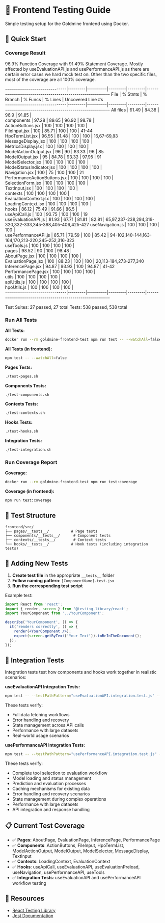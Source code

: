 # 🧪 Frontend Testing Guide

Simple testing setup for the Goldmine frontend using Docker.

## 🚀 Quick Start

### Coverage Result

96.9% Function Coverage with 91.49% Statement Coverage. Mostly affected by useEvaluationAPI.js and usePerformanceAPI.js as there are certain error cases we hard mock test on. Other than the two specific files, most of the coverage are all 100% coverage.

-------------------------------|---------|----------|---------|---------|-----------------------------------------------------------
File                           | % Stmts | % Branch | % Funcs | % Lines | Uncovered Line #s                                         
-------------------------------|---------|----------|---------|---------|-----------------------------------------------------------
All files                      |   91.49 |    84.38 |    96.9 |   91.85 |                                                           
 components                    |   97.28 |    89.65 |   96.92 |   98.78 |                                                           
  ActionButtons.jsx            |     100 |      100 |     100 |     100 |                                                           
  FileInput.jsx                |     100 |    85.71 |     100 |     100 | 41-44                                                     
  HpoTermList.jsx              |   96.55 |    81.48 |     100 |     100 | 16,67-69,83                                               
  MessageDisplay.jsx           |     100 |      100 |     100 |     100 |                                                           
  MetricsDisplay.jsx           |     100 |      100 |     100 |     100 |                                                           
  ModelActionOutput.jsx        |      96 |       90 |   83.33 |      96 | 85                                                        
  ModelOutput.jsx              |      95 |    84.78 |   93.33 |   97.95 | 91                                                        
  ModelSelector.jsx            |     100 |      100 |     100 |     100 |                                                           
  ModelStatusIndicator.jsx     |     100 |      100 |     100 |     100 |                                                           
  Navigation.jsx               |     100 |       75 |     100 |     100 | 21                                                        
  PerformanceActionButtons.jsx |     100 |      100 |     100 |     100 |                                                           
  SelectionForm.jsx            |     100 |      100 |     100 |     100 |                                                           
  TextInput.jsx                |     100 |      100 |     100 |     100 |                                                           
 contexts                      |     100 |      100 |     100 |     100 |                                                           
  EvaluationContext.jsx        |     100 |      100 |     100 |     100 |                                                           
  LoadingContext.jsx           |     100 |      100 |     100 |     100 |                                                           
 hooks                         |   86.12 |    75.49 |   91.66 |    86.5 |                                                           
  useApiCall.js                |     100 |    93.75 |     100 |     100 | 19                                                        
  useEvaluationAPI.js          |   81.93 |    67.71 |   81.81 |   82.81 | 65,97,237-238,294,319-320,332-333,345-398,405-406,425-427 
  useNavigation.js             |     100 |      100 |     100 |     100 |                                                           
  usePerformanceAPI.js         |   85.71 |    79.59 |     100 |   85.42 | 94-102,140-144,163-164,170,213-220,245-252,316-323        
  useTools.js                  |     100 |      100 |     100 |     100 |                                                           
 pages                         |   98.52 |       90 |     100 |   98.48 |                                                           
  AboutPage.jsx                |     100 |      100 |     100 |     100 |                                                           
  EvaluationPage.jsx           |     100 |    88.23 |     100 |     100 | 20,113-184,273-277,340                                    
  InferencePage.jsx            |   94.87 |    93.93 |     100 |   94.87 | 41-42                                                     
  PerformancePage.jsx          |     100 |      100 |     100 |     100 |                                                           
 utils                         |     100 |      100 |     100 |     100 |                                                           
  apiUtils.js                  |     100 |      100 |     100 |     100 |                                                           
  hpoUtils.js                  |     100 |      100 |     100 |     100 |                                                           
-------------------------------|---------|----------|---------|---------|-----------------------------------------------------------

Test Suites: 27 passed, 27 total
Tests:       538 passed, 538 total

### Run All Tests

**All Tests:**
```bash
docker run --rm goldmine-frontend-test npm run test -- --watchAll=false
```

**All Tests (in frontend):**
```bash
npm test -- --watchAll=false
```

**Pages Tests:**
```bash
./test-pages.sh
```

**Components Tests:**
```bash
./test-components.sh
```

**Contexts Tests:**
```bash
./test-contexts.sh
```

**Hooks Tests:**
```bash
./test-hooks.sh
```

**Integration Tests:**
```bash
./test-integration.sh
```

### Run Coverage Report
**Coverage:**
```bash
docker run --rm goldmine-frontend-test npm run test:coverage
```

**Coverage (in frontend):**
```bash
npm run test:coverage
```

## 📁 Test Structure

```
frontend/src/
├── pages/__tests__/          # Page tests
├── components/__tests__/      # Component tests  
├── contexts/__tests__/        # Context tests
└── hooks/__tests__/          # Hook tests (including integration tests)
```

## 🧩 Adding New Tests

1. **Create test file** in the appropriate `__tests__` folder
2. **Follow naming pattern**: `[ComponentName].test.jsx`
3. **Run the corresponding test script**

Example test:
```jsx
import React from 'react';
import { render, screen } from '@testing-library/react';
import YourComponent from '../YourComponent';

describe('YourComponent', () => {
  it('renders correctly', () => {
    render(<YourComponent />);
    expect(screen.getByText('Your Text')).toBeInTheDocument();
  });
});
```

## 🔗 Integration Tests

Integration tests test how components and hooks work together in realistic scenarios:

**useEvaluationAPI Integration Tests:**
```bash
npm test -- --testPathPattern="useEvaluationAPI.integration.test.js" --watchAll=false
```

These tests verify:
- Full data fetching workflows
- Error handling and recovery
- State management across API calls
- Performance with large datasets
- Real-world usage scenarios

**usePerformanceAPI Integration Tests:**
```bash
npm test -- --testPathPattern="usePerformanceAPI.integration.test.js" --watchAll=false
```

These tests verify:
- Complete tool selection to evaluation workflow
- Model loading and status management
- Prediction and evaluation processes
- Caching mechanisms for existing data
- Error handling and recovery scenarios
- State management during complex operations
- Performance with large datasets
- API integration and response handling

## 📋 Current Test Coverage

- ✅ **Pages**: AboutPage, EvaluationPage, InferencePage, PerformancePage
- ✅ **Components**: ActionButtons, FileInput, HpoTermList, ModelActionOutput, ModelOutput, ModelSelector, MessageDisplay, TextInput
- ✅ **Contexts**: LoadingContext, EvaluationContext
- ✅ **Hooks**: useApiCall, useEvaluationAPI, useEvaluationPreload, useNavigation, usePerformanceAPI, useTools
- ✅ **Integration Tests**: useEvaluationAPI and usePerformanceAPI workflow testing


## 📖 Resources

- [React Testing Library](https://testing-library.com/docs/react-testing-library/intro/)
- [Jest Documentation](https://jestjs.io/docs/getting-started) 